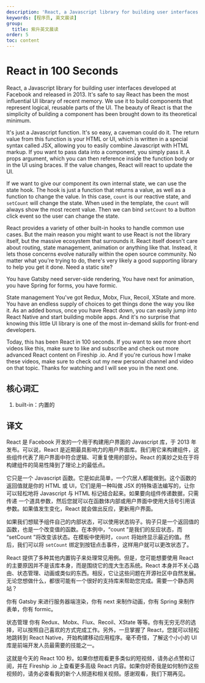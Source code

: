```yaml
---
description: 'React, a Javascript library for building user interfaces developed at Facebook and released in 2013.'
keywords: [程序员, 英文晨读]
group:
  title: 紫升英文晨读
order: 5
toc: content
---
```


# React in 100 Seconds

React, a Javascript library for building user interfaces developed at Facebook and released in 2013. It's safe to say React has been the most influential UI library of recent memory. We use it to build components that represent logical, reusable parts of the UI. The beauty of React is that the simplicity of building a component has been brought down to its theoretical minimum.

It's just a Javascript function. It's so easy, a caveman could do it. The return value from this function is your HTML or UI, which is written in a special syntax called JSX, allowing you to easily combine Javascript with HTML markup. If you want to pass data into a component, you simply pass it. A props argument, which you can then reference inside the function body or in the UI using braces. If the value changes, React will react to update the UI.

If we want to give our component its own internal state, we can use the state hook. The hook is just a function that returns a value, as well as a function to change the value. In this case, `count` is our reactive state, and `setCount` will change the state. When used in the template, the `count` will always show the most recent value. Then we can bind `setCount` to a button click event so the user can change the state.

React provides a variety of other built-in hooks to handle common use cases. But the main reason you might want to use React is not the library itself, but the massive ecosystem that surrounds it. React itself doesn't care about routing, state management, animation or anything like that. Instead, it lets those concerns evolve naturally within the open source community. No matter what you're trying to do, there's very likely a good supporting library to help you get it done. Need a static site?

You have Gatsby need server-side rendering, You have next for animation, you have Spring for forms, you have formic.

State management You've got Redux, Mobx, Flux, Recoil, XState and more. You have an endless supply of choices to get things done the way you like it. As an added bonus, once you have React down, you can easily jump into React Native and start building mobile apps. And it's no surprise that knowing this little UI library is one of the most in-demand skills for front-end developers.

Today, this has been React in 100 seconds. If you want to see more short videos like this, make sure to like and subscribe and check out more advanced React content on Fireship .io. And if you're curious how I make these videos, make sure to check out my new personal channel and video on that topic. Thanks for watching and I will see you in the next one.

## 核心词汇

1. built-in：内置的

## 译文

React 是 Facebook 开发的一个用于构建用户界面的 Javascript 库，于 2013 年发布。可以说，React 是近期最具影响力的用户界面库。我们用它来构建组件，这些组件代表了用户界面中符合逻辑、可重复使用的部分。React 的美妙之处在于将构建组件的简易性降到了理论上的最低点。

它只是一个 Javascript 函数。它是如此简单，一个穴居人都能做到。这个函数的返回值就是你的 HTML 或 UI，它们是用一种叫做 JSX 的特殊语法编写的，让你可以轻松地将 Javascript 与 HTML 标记结合起来。如果要向组件传递数据，只需传递 一个道具参数，然后您就可以在函数体内部或用户界面中使用大括号引用该参数。如果值发生变化，React 就会做出反应，更新用户界面。

如果我们想赋予组件自己的内部状态，可以使用状态钩子。钩子只是一个返回值的函数，也是一个改变值的函数。在本例中，“count ”是我们的反应状态，而 “setCount ”将改变该状态。在模板中使用时，`count` 将始终显示最近的值。然后，我们可以将 `setCount` 绑定到按钮点击事件，这样用户就可以更改状态了。

React 提供了多种其他内置钩子来处理常见用例。但是，您可能想要使用 React 的主要原因并不是该库本身，而是围绕它的庞大生态系统。React 本身并不关心路由、状态管理、动画或类似的东西。相反，它让这些问题在开源社区中自然发展。无论您想做什么，都很可能有一个很好的支持库来帮助您完成。需要一个静态网站？

你有 Gatsby 来进行服务器端渲染，你有 next 来制作动画，你有 Spring 来制作表单，你有 formic。

状态管理 你有 Redux、Mobx、Flux、Recoil、XState 等等。你有无穷无尽的选择，可以按照自己喜欢的方式完成工作。另外，一旦掌握了 React，您就可以轻松地跳转到 React Native，开始构建移动应用程序。毫不奇怪，了解这个小小的 UI 库是前端开发人员最需要的技能之一。

这就是今天的 React 100 秒。如果你想观看更多类似的短视频，请务必点赞和订阅，并在 Fireship .io 上查看更多高级 React 内容。如果你好奇我是如何制作这些视频的，请务必查看我的新个人频道和相关视频。感谢观看，我们下期再见。
